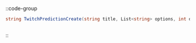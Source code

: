 ::code-group
  ```csharp [Method]
  string TwitchPredictionCreate(string title, List<string> options, int duration);
  ```
  ```csharp [Example]

  ```
::